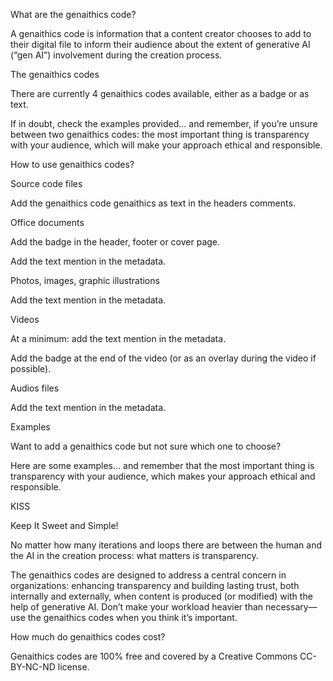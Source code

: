 

What are the genaithics code?

A genaithics code is information that a content creator chooses to add to their digital file to inform their audience about the extent of generative AI (“gen AI”) involvement during the creation process.

The genaithics codes

There are currently 4 genaithics codes available, either as a badge or as text.

If in doubt, check the examples provided… and remember, if you’re unsure between two genaithics codes: the most important thing is transparency with your audience, which will make your approach ethical and responsible.






How to use genaithics codes?

Source code files

Add the genaithics code genaithics as text in the headers comments.

Office documents

Add the badge in the header, footer or cover page.

Add the text mention in the metadata.

Photos, images, graphic illustrations

Add the text mention in the metadata.

Videos

At a minimum: add the text mention in the metadata.

Add the badge at the end of the video (or as an overlay during the video if possible).

Audios files

Add the text mention in the metadata.




Examples

Want to add a genaithics code but not sure which one to choose?

Here are some examples… and remember that the most important thing is transparency with your audience, which makes your approach ethical and responsible.





KISS

Keep It Sweet and Simple! 

No matter how many iterations and loops there are between the human and the AI in the creation process: what matters is transparency.

The genaithics codes are designed to address a central concern in organizations: enhancing transparency and building lasting trust, both internally and externally, when content is produced (or modified) with the help of generative AI. Don’t make your workload heavier than necessary—use the genaithics codes when you think it’s important.




How much do genaithics codes cost?

Genaithics codes are 100% free and covered by a Creative Commons CC-BY-NC-ND license.







